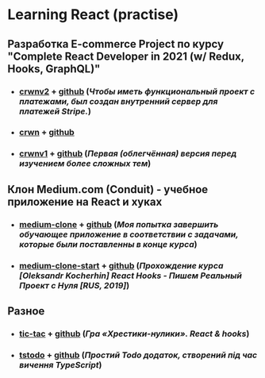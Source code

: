 # Learning React (practise)

## Разработка E-commerce Project по курсу "Complete React Developer in 2021 (w/ Redux, Hooks, GraphQL)"

- ### [crwnv2](https://crwnv2.herokuapp.com/) + [github](https://github.com/s-p-ko/crwn-clothing-ver2) (_Чтобы иметь функциональный проект с платежами, был создан внутренний сервер для платежей Stripe._)

- ### [crwn](https://crwn.pages.dev/) + [github](https://github.com/s-p-ko/crwn-clothing)

- ### [crwnv1](https://crwnv1.herokuapp.com/) + [github](https://github.com/s-p-ko/crwn-clothing-ver1) (_Первая (облегчённая) версия перед изучением более сложных тем_)

## Клон Medium.com \(Conduit\) - учебное приложение на React и хуках

- ### [medium-clone](https://medium-clone.pages.dev/) + [github](https://github.com/s-p-ko/medium_clone) (_Моя попытка завершить обучающее приложение в соответствии с задачами, которые были поставленны в конце курса_)

- ### [medium-clone-start](https://medium-clone-start.pages.dev/) + [github](https://github.com/s-p-ko/medium_clone_start) (_Прохождение курса [Oleksandr Kocherhin] React Hooks - Пишем Реальный Проект с Нуля [RUS, 2019]_)

## Разное

- ### [tic-tac](https://tic-tac.pages.dev/) + [github](https://github.com/s-p-ko/tic-tac-toe) (_Гра «Хрестики-нулики». React & hooks_)

- ### [tstodo](https://tstodo.herokuapp.com/) + [github](https://github.com/s-p-ko/react-ts-todo) (_Простий Todo додаток, створений під час вичення TypeScript_)
